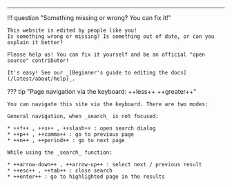 -------------------------------------------------------------------

!!! question "Something missing or wrong? You can fix it!"

    This website is edited by people like you!
    Is something wrong or missing? Is something out of date, or can you explain it better?

    Please help us! You can fix it yourself and be an official "open source" contributor!

    It's easy! See our _[Beginner's guide to editing the docs](/latest/about/help)_.

??? tip "Page navigation via the keyboard: ++less++ ++greater++"

    You can navigate this site via the keyboard. There are two modes:

    General navigation, when _search_ is not focused:

    * ++f++ , ++s++ , ++slash++ : open search dialog
    * ++p++ , ++comma++ : go to previous page
    * ++n++ , ++period++ : go to next page

    While using the _search_ function:

    * ++arrow-down++ , ++arrow-up++ : select next / previous result
    * ++esc++ , ++tab++ : close search
    * ++enter++ : go to highlighted page in the results
